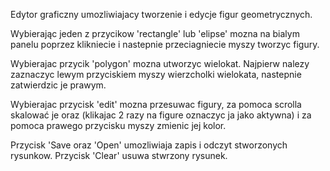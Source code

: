 Edytor graficzny umozliwiajacy tworzenie i edycje figur geometrycznych. 

Wybierając jeden z przycikow 'rectangle' lub 'elipse' mozna na bialym panelu 
poprzez klikniecie i nastepnie przeciagniecie myszy tworzyc figury. 

Wybierajac przycik 'polygon' mozna utworzyc wielokat. Najpierw nalezy zaznaczyc
lewym przyciskiem myszy wierzcholki wielokata, nastepnie zatwierdzic je prawym.  

Wybierajac przycisk 'edit' mozna przesuwac figury, za pomoca scrolla skalować je
oraz (klikajac 2 razy na figure oznaczyc ja jako aktywna) i za pomoca prawego  przycisku
myszy zmienic jej kolor.

Przycisk 'Save oraz 'Open' umozliwiaja zapis i odczyt stworzonych rysunkow.
Przycisk 'Clear' usuwa stwrzony rysunek.
